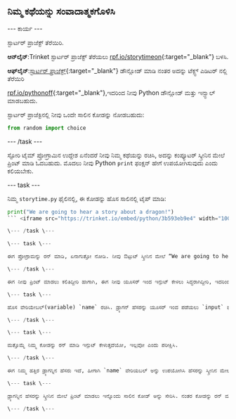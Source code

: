 ## ನಿಮ್ಮ ಕಥೆಯನ್ನು ಸಂವಾದಾತ್ಮಕಗೊಳಿಸಿ

\--- ಕಾರ್ಯ \---

ಸ್ಟಾರ್ಟರ್ ಪ್ರಾಜೆಕ್ಟ್ ತೆರೆಯಿರಿ.

**ಆನ್‌ಲೈನ್**:Trinket ಸ್ಟಾರ್ಟರ್ ಪ್ರಾಜೆಕ್ಟ್ ತೆರೆಯಲು [rpf.io/storytimeon](http://rpf.io/storytimeon){:target="_blank"} ಬಳಸಿ.

**ಆಫ್‌ಲೈನ್**:[ಸ್ಟಾರ್ಟರ್ ಪ್ರಾಜೆಕ್ಟ್](http://rpf.io/p/en/storytime-go){:target="_blank"} ಡೌನ್ಲೋಡ್ ಮಾಡಿ ನಂತರ ಅದನ್ನು ಟೆಕ್ಸ್ಟ್ ಎಡಿಟರ್ ನಲ್ಲಿ ತೆರೆಯಿರಿ

[rpf.io/pythonoff](http://rpf.io/pythonoff){:target="_blank"},ಇದರಿಂದ ನೀವು Python ಡೌನ್ಲೋಡ್ ಮತ್ತು ಇನ್ಸ್ಟಾಲ್ ಮಾಡಬಹುದು.

ಸ್ಟಾರ್ಟರ್ ಪ್ರಾಜೆಕ್ಟಿನಲ್ಲಿ ನೀವು ಒಂದೇ ಸಾಲಿನ ಕೋಡನ್ನು ನೋಡಬಹುದು:

```python
from random import choice
```

\--- /task \---

ಸ್ಟೋರಿ ಟೈಮ್ ಪ್ರೋಗ್ರಾಮಿನ ಉದ್ದೇಶ ಏನೆಂದರೆ ನೀವು ನಿಮ್ಮ ಕಥೆಯನ್ನು ರಚಿಸಿ, ಅದನ್ನು ಕಂಪ್ಯೂಟರ್ ಸ್ಕ್ರೀನಿನ ಮೇಲೆ ಪ್ರಿಂಟ್ ಮಾಡಿ ಓದಬಹುದು. ಮೊದಲು ನೀವು Python `print` ಫಂಕ್ಷನ್ ಹೇಗೆ ಉಪಯೋಗಿಸುವುದು ಎಂದು ಕಲಿಯಬೇಕು.

\--- task \---

ನಿಮ್ಮ `storytime.py` ಫೈಲಿನಲ್ಲಿ, ಈ ಕೋಡನ್ನು ಹೊಸ ಸಾಲಿನಲ್ಲಿ ಟೈಪ್ ಮಾಡಿ:

```python
print("We are going to hear a story about a dragon!")
``` <iframe src="https://trinket.io/embed/python/3b593eb9e4" width="100%" height="600" frameborder="0" marginwidth="0" marginheight="0" allowfullscreen mark="crwd-mark"></iframe> 

\--- /task \---

\--- task \---

ಈಗ ಪ್ರೋಗ್ರಾಮನ್ನು ರನ್ ಮಾಡಿ, ಏನಾಗುತ್ತೋ ನೋಡಿ. ನೀವು ಔಟ್ಪುಟ್ ಸ್ಕ್ರೀನಿನ ಮೇಲೆ “We are going to hear a story about a dragon!” ಎಂದು ಕಾಣಬಹುದು.

\--- /task \---

ಈಗ ನೀವು ಪ್ರಿಂಟ್ ಮಾಡಲು ಕಲಿತಿದ್ದೀರಿ ಹಾಗಾಗಿ, ಈಗ ನೀವು ಯೂಸರ್ ಇಂದ ಇನ್ಪುಟ್ ಕೇಳಲು ಸಿದ್ಧರಾಗಿದ್ದೀರಿ, ಇದರಿಂದ ಡ್ರ್ಯಾಗನ್ ಬಗ್ಗೆ ಹೆಚ್ಚು ತಿಳಿದುಕೊಳ್ಳಬಹುದು.

\--- task \---

ಹೊಸ ವೇರಿಯೇಬಲ್(variable) `name` ರಚಿಸಿ. ಡ್ರ್ಯಾಗನ್ ಹೆಸರನ್ನು ಯೂಸರ್ ಇಂದ ಪಡೆಯಲು `input` ಫಂಕ್ಷನ್ ಉಪಯೋಗಿಸಿ. ಯೂಸರ್ ಇಂದ ಪಡೆದಿರುವ ಹೆಸರನ್ನು, `name` ವೇರಿಯಬಲ್ ಅಲ್ಲಿ ಸಂಗ್ರಹಿಸಿ. <iframe src="https://trinket.io/embed/python/0de60dee6d" width="100%" height="600" frameborder="0" marginwidth="0" marginheight="0" allowfullscreen mark="crwd-mark"></iframe> 

\--- /task \---

\--- task \---

ಮತ್ತೊಮ್ಮೆ ನಿಮ್ಮ ಕೋಡನ್ನು ರನ್ ಮಾಡಿ ಇನ್ಪುಟ್ ಕೇಳುತ್ತದೆಯೋ, ಇಲ್ಲವೋ ಎಂದು ಪರೀಕ್ಷಿಸಿ.

\--- /task \---

ಈಗ ನಿಮ್ಮ ಹತ್ತಿರ ಡ್ರ್ಯಾಗನ್ನಿನ ಹೆಸರು ಇದೆ, ಹೀಗಾಗಿ `name` ವೇರಿಯಬಲ್ ಅನ್ನು ಉಪಯೋಗಿಸಿ ಹೆಸರನ್ನು ಸ್ಕ್ರೀನಿನ ಮೇಲೆ ಪ್ರಿಂಟ್ ಮಾಡಿ. Python ನಲ್ಲಿ `+` ಆಪರೇಟರ್ ಉಪಯೋಗಿಸಿ ಸ್ಟ್ರಿಂಗ್ ಗಳನ್ನು ಒಂದಾಗಿ ಸೇರಿಸಬಹುದು.

\--- task \---

ಡ್ರ್ಯಾಗನ್ನಿನ ಹೆಸರನ್ನು ಸ್ಕ್ರೀನಿನ ಮೇಲೆ ಪ್ರಿಂಟ್ ಮಾಡಲು ಇನ್ನೊಂದು ಸಾಲಿನ ಕೋಡ್ ಅನ್ನು ಸೇರಿಸಿ. ನಂತರ ಕೋಡನ್ನು ರನ್ ಮಾಡಿ. <iframe src="https://trinket.io/embed/python/e651eca8ca" width="100%" height="600" frameborder="0" marginwidth="0" marginheight="0" allowfullscreen mark="crwd-mark"></iframe> 

\--- /task \---